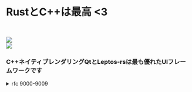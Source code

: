 <h1>RustとC++は最高 <3</h1>

<br/>

[![](https://skillicons.dev/icons?i=arch,zig,bash,rust,ts,cpp)](https://skillicons.dev)
<br/>
[![](https://skillicons.dev/icons?i=figma,html,scss,wasm)](https://skillicons.dev)

<h3>C++ネイティブレンダリングQtとLeptos-rsは最も優れたUIフレームワークです</h3>

<details>
  <summary>rfc 9000-9009</summary>
  <h1>RFC <3</h1>

&nbsp;&nbsp;&nbsp;[RFC-9000](https://www.rfc-editor.org/rfc/rfc9000.html)</br>
&nbsp;&nbsp;&nbsp;[RFC-9001](https://www.rfc-editor.org/rfc/rfc9001.html)</br>
&nbsp;&nbsp;&nbsp;[RFC-9002](https://www.rfc-editor.org/rfc/rfc9002.html)</br>
&nbsp;&nbsp;&nbsp;[RFC-9003](https://www.rfc-editor.org/rfc/rfc9003.html)</br>
&nbsp;&nbsp;&nbsp;[RFC-9004](https://www.rfc-editor.org/rfc/rfc9004.html)</br>
&nbsp;&nbsp;&nbsp;[RFC-9005](https://www.rfc-editor.org/rfc/rfc9005.html)</br>
&nbsp;&nbsp;&nbsp;[RFC-9006](https://www.rfc-editor.org/rfc/rfc9006.html)</br>
&nbsp;&nbsp;&nbsp;[RFC-9007](https://www.rfc-editor.org/rfc/rfc9007.html)</br>
&nbsp;&nbsp;&nbsp;[RFC-9008](https://www.rfc-editor.org/rfc/rfc9008.html)</br>
&nbsp;&nbsp;&nbsp;[RFC-9009](https://www.rfc-editor.org/rfc/rfc9009.html)</br>
</details>

